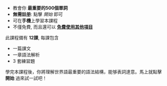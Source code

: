 - 教會你 **最重要的500個單詞**
- **無需註册**: 點擊 *開始* 即可
- 可在**手機**上學習本課程
- 不僅免費, 而且還可以 **[免費使用其他項目](https://github.com/Esperanto/kurso-zagreba-metodo)**

此課程備有 **12課**, 每課包含

- 一篇課文
- 一章語法解析
- 3 套練習題

學完本課程後，你將理解世界語最重要的語法結構，能够表詞達意。馬上就點擊 **開始** 過來試一試吧！
